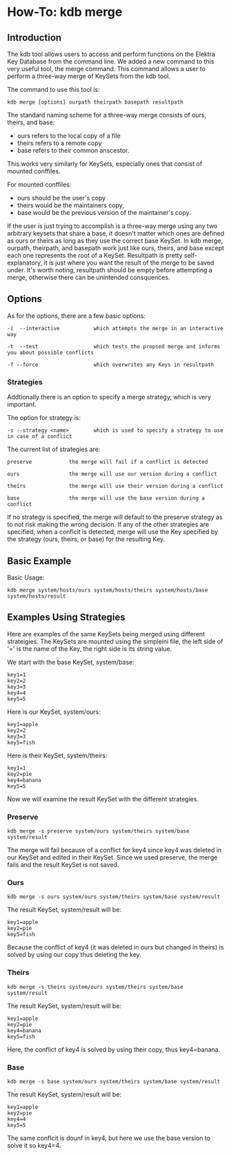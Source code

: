 # How-To: kdb merge #

## Introduction ##

The kdb tool allows users to access and perform functions on the Elektra Key Database from the command line. We added
a new command to this very useful tool, the merge command. This command allows a user to perform a three-way merge 
of KeySets from the kdb tool. 

The command to use this tool is:

	kdb merge [options] ourpath theirpath basepath resultpath

The standard naming scheme for a three-way merge consists of ours, theirs, and base:
*	ours refers to the local copy of a file
*	theirs refers to a remote copy
*	base refers to their common anscestor. 

This works very similarly for KeySets, especially ones that consist of mounted conffiles. 

For mounted conffiles:
*	ours should be the user's copy
*	theirs would be the maintainers copy, 
*	base would be the previous version of the maintainer's copy.

If the user is just trying to accomplish is a three-way merge using any two arbitrary keysets that share a base, 
it doesn't matter which ones are defined as ours or theirs as long as they use the correct base KeySet.
In kdb merge, ourpath, theirpath, and basepath work just like ours, theirs, and base except each one represents the 
root of a KeySet. Resultpath is pretty self-explanatory, it is just where you want the result of the merge to be saved under.
It's worth noting, resultpath should be empty before attempting a merge, otherwise there can be unintended consquences.

## Options ##

As for the options, there are a few basic options:
	
    -i  --interactive			which attempts the merge in an interactive way
	
	-t  --test					which tests the propsed merge and informs you about possible conflicts
    
	-f --force					which overwrites any Keys in resultpath

### Strategies ###

Addtionally there is an option to specify a merge strategy, which is very important.

The option for strategy is:

	-s --strategy <name>		which is used to specify a strategy to use in case of a conflict

The current list of strategies are:

	preserve			the merge will fail if a conflict is detected
	
	ours				the merge will use our version during a conflict
	
	theirs				the merge will use their version during a conflict
	
	base				the merge will use the base version during a conflict

If no strategy is specified, the merge will default to the preserve strategy as to not risk making the wrong decision. 
If any of the other strategies are specified, when a conflcit is detected, merge will use the Key specified by the
strategy (ours, theirs, or base) for the resulting Key. 

## Basic Example ##

Basic Usage:

	kdb merge system/hosts/ours system/hosts/theirs system/hosts/base system/hosts/result
	
## Examples Using Strategies ##
  
Here are examples of the same KeySets being merged using different strateigies.
The KeySets are mounted using the simpleini file, the left side of '=' is the name of
the Key, the right side is its string value.
  
We start with the base KeySet, system/base:

  	key1=1  
	key2=2  
	key3=3  
	key4=4  
	key5=5  
	
Here is our KeySet, system/ours:

	key1=apple  
	key2=2  
	key3=3  
	key5=fish  
	
Here is their KeySet, system/theirs:

	key1=1  
	key2=pie  
	key4=banana  
	key5=5  
	
Now we will examine the result KeySet with the different strategies.

### Preserve ###

	kdb merge -s preserve system/ours system/theirs system/base system/result
	
The merge will fail because of a conflict for key4 since key4 was deleted in our KeySet and
edited in their KeySet. Since we used preserve, the merge fails and the result KeySet is not saved.

### Ours ###

	kdb merge -s ours system/ours system/theirs system/base system/result

The result KeySet, system/result will be:

	key1=apple  
	key2=pie 
	key5=fish  
	
Because the conflict of key4 (it was deleted in ours but changed in theirs) is solved by using our copy
thus deleting the key. 
	
### Theirs ###

	kdb merge -s theirs system/ours system/theirs system/base system/result
	
The result KeySet, system/result will be:

	key1=apple
	key2=pie
	key4=banana
	key5=fish
	
Here, the conflict of key4 is solved by using their copy, thus key4=banana.
	
### Base ###

	kdb merge -s base system/ours system/theirs system/base system/result
	
The result KeySet, system/result will be:

	key1=apple
	key2=pie
	key4=4
	key5=5
	
The same conflcit is dounf in key4, but here we use the base version to solve it so key4=4.